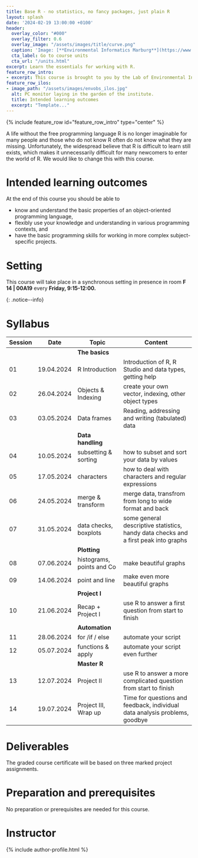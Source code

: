 ```yaml
---
title: Base R - no statistics, no fancy packages, just plain R
layout: splash
date: '2024-02-19 13:00:00 +0100'
header:
  overlay_color: "#000"
  overlay_filter: 0.6
  overlay_image: "/assets/images/title/curve.png"
  caption: 'Image: [**Environmental Informatics Marburg**](https://www.uni-marburg.de/en/fb19/disciplines/physisch/environmentalinformatics)'
  cta_label: Go to course units
  cta_url: "/units.html"
excerpt: Learn the essentials for working with R.
feature_row_intro:
- excerpt: This course is brought to you by the Lab of Environmental Informatics (University of Marburg, Germany) and was funded by the "digLL" initiative of the Hessian Ministry of Higher Education, Research, Science and the Arts.
feature_row_ilos:
- image_path: "/assets/images/envobs_ilos.jpg"
  alt: PC monitor laying in the garden of the institute.
  title: Intended learning outcomes
  excerpt: "Template..."
---
```


{% include feature_row id="feature_row_intro" type="center" %}

A life without the free programming language R is no longer imaginable for many people and those who do not know R often do not know what they are missing.
Unfortunately, the widespread believe that R is difficult to learn still exists,
which makes it unnecessarily difficult for many newcomers to enter the world of R.
We would like to change this with this course.


# Intended learning outcomes
At the end of this course you should be able to
  
* know and understand the basic properties of an object-oriented programming language,
* flexibly use your knowledge and understanding in various programming contexts, and
* have the basic programming skills for working in more complex subject-specific projects.



# Setting

This course will take place in a synchronous setting in presence in room **F 14 | 00A19** every **Friday, 9:15-12:00.** 

{: .notice--info}

<!--
This course will take place in a hybrid setting with a digital classroom and additional students being present in person in the physical classroom (**F 14 | 00A19**).
Details on this synchronous hybrid classroom format will be provided in the first session, which will take place **in presence only on Tuesday 25.10.2022 at 9:15 am**.
The link to the digital classroom of the first session is provided in the [Ilias course environment](https://ilias.uni-marburg.de/goto.php?target=crs_2593121&client_id=UNIMR){:target="_blank"} (only accessible for members of the course who are logged-in into Ilias). 
Please also seriously check and follow the [Information on the Coronavirus](https://www.uni-marburg.de/de/universitaet/administration/sicherheit/coronavirus){:target="_blank"} of the University of Marburg.
-->



# Syllabus


| Session | Date | Topic | Content |
|---------|------|-------|---------|
||| **The basics** |
| 01 | 19.04.2024 | R Introduction               | Introduction of R, R Studio and data types, getting help |
| 02 | 26.04.2024 | Objects & Indexing           | create your own vector, indexing, other object types |
| 03 | 03.05.2024 | Data frames                  | Reading, addressing and writing (tabulated) data |
||| **Data handling** |
| 04 | 10.05.2024 | subsetting & sorting         | how to subset and sort your data by values |
| 05 | 17.05.2024 | characters                   | how to deal with characters and regular expressions |
| 06 | 24.05.2024 | merge & transform            | merge data, transfrom from long to wide format and back |
| 07 | 31.05.2024 | data checks, boxplots        | some general descriptive statistics, handy data checks and a first peak into graphs|
||| **Plotting** |
| 08 | 07.06.2024 | histograms, points and Co    | make beautiful graphs|
| 09 | 14.06.2024 | point and line               | make even more beautiful graphs |
||| **Project I**|
| 10 | 21.06.2024 | Recap + Project I            | use R to answer a first question from start to finish
||| **Automation** |
| 11 | 28.06.2024 | for /if / else               | automate your script |
| 12 | 05.07.2024 | functions & apply            | automate your script even further |
||| **Master R** |
| 13 | 12.07.2024 | Project II                   | use R to answer a more complicated question from start to finish  |
| 14 | 19.07.2024 | Project III, Wrap up         | Time for questions and feedback, individual data analysis problems, goodbye |



# Deliverables

The graded course certificate will be based on three marked project assignments. 


# Preparation and prerequisites

No preparation or prerequisites are needed for this course.



# Instructor
{% include author-profile.html %}
